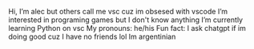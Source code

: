 Hi, I’m alec but others call me vsc cuz im obsesed with vscode
I’m interested in programing games but I don't know anything
I’m currently learning Python on vsc
My pronouns: he/his
Fun fact: I ask chatgpt if im doing good cuz I have no friends lol
Im argentinian
